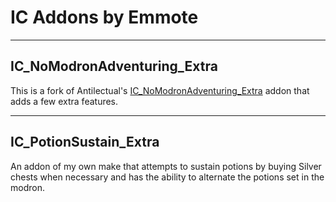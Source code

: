 # IC Addons by Emmote

___

## IC_NoModronAdventuring_Extra

This is a fork of Antilectual's [IC_NoModronAdventuring_Extra](https://github.com/antilectual/IC_Addons/tree/main/IC_Addons/IC_NoModronAdventuring_Extra) addon that adds a few extra features.

___

## IC_PotionSustain_Extra

An addon of my own make that attempts to sustain potions by buying Silver chests when necessary and has the ability to alternate the potions set in the modron.
